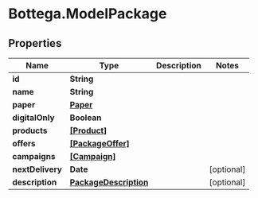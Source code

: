 # Bottega.ModelPackage

## Properties

Name | Type | Description | Notes
------------ | ------------- | ------------- | -------------
**id** | **String** |  | 
**name** | **String** |  | 
**paper** | [**Paper**](Paper.md) |  | 
**digitalOnly** | **Boolean** |  | 
**products** | [**[Product]**](Product.md) |  | 
**offers** | [**[PackageOffer]**](PackageOffer.md) |  | 
**campaigns** | [**[Campaign]**](Campaign.md) |  | 
**nextDelivery** | **Date** |  | [optional] 
**description** | [**PackageDescription**](PackageDescription.md) |  | [optional] 


